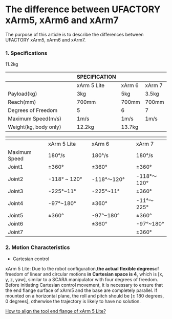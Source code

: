 

# The difference between UFACTORY xArm5, xArm6 and xArm7

The purpose of this article is to describe the differences between UFACTORY
  xArm5, xArm6 and xArm7.
### 1. Specifications

<table data-header-hidden data-full-width="true"><thead><tr><th width="237"></th><th align="center">SPECIFICATION</th><th align="center"></th><th align="center"></th></tr></thead><tbody><tr><td></td><td>xArm 5 Lite</td><td>xArm 6</td><td>xArm 7</td></tr><tr><td>Payload(kg)</Payload></mark></td><td>3kg</td><td>5kg</td><td>3.5kg</td></tr><tr><td>Reach(mm)</td><td>700mm</td><td>700mm</td><td>700mm</td></tr><tr><td>Degrees of Freedom</td><td>5</td><td>6</td><td>7</td></tr><tr><td>Maximum Speed(m/s)</td><td>1m/s</td><td>1m/s</td><td>1m/s</td></tr><tr><td>Weight(kg, body only)</td>11.2kg</td><td>12.2kg</td><td>13.7kg</td></tr></tbody></table>

<table data-header-hidden data-full-width="true"><thead><tr><th width="181"></th><th width="185" align="center"></th><th width="194" align="center"></th><th align="center"></th></tr></thead><tbody><tr><td></td><td>xArm 5 Lite</td><td>xArm 6</td><td>xArm 7</td></tr><tr><td>Maximum Speed</td><td>180°/s</td><td>180°/s</td><td>180°/s</td></tr><tr><td>Joint1</td><td>±360°</td><td>±360°</td><td>±360°</td></tr><tr><td>Joint2</td><td>-118° ~ 120°</td><td>-118°～120°</td><td>-118°～120°</td></tr><tr><td>Joint3</td><td>-225°~11°</td><td>-225°~11°</td><td>±360°</td></tr><tr><td>Joint4</td><td>-97°~180°</td><td>±360°</td><td>-11°～225°</td></tr><tr><td>Joint5</td><td>±360°</td><td>-97°~180°</td><td>±360°</td></tr><tr><td>Joint6</td><td></td><td>±360°</td><td>-97°~180°</td></tr><tr><td>Joint7</td><td></td><td></td><td>±360°</td></tr></tbody></table>

### 2. Motion Characteristics

* Cartesian control

xArm 5 Lite: Due to the robot configuration,**the actual flexible degrees**of freedom of linear and circular motions **in Cartesian space is 4**, which is \[x, y, z, yaw], similar to a SCARA manipulator with four degrees of freedom. Before initiating Cartesian control movement, it is necessary to ensure that the end flange surface of xArm5 and the base are completely parallel. If mounted on a horizontal plane, the roll and pitch should be \[± 180 degrees, 0 degrees], otherwise the trajectory is likely to have no solution.

[How to align the tool end flange of xArm 5 Lite?](../faq/how-to-align-the-tool-end-flange-of-xarm-5-lite.md)
